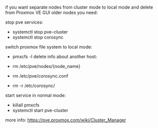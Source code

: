 if you want separate nodes from cluster mode to local mode and delete from Proxmox VE GUI older nodes you need:

stop pve services:

* systemctl stop pve-cluster
* systemctl stop corosync

switch proxmox file system to local mode:

* pmxcfs -l
delete info about another host:

* rm /etc/pve/nodes/{node_name}
* rm /etc/pve/corosync.conf
* rm -r /etc/corosync/

start service in normal mode:

* killall pmxcfs
* systemctl start pve-cluster

more info: https://pve.proxmox.com/wiki/Cluster_Manager
